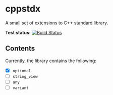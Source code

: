 # cppstdx

A small set of extensions to C++ standard library.

**Test status:** [![Build Status](https://travis-ci.org/lindahua/cppstdx.svg?branch=master)](https://travis-ci.org/lindahua/cppstdx)

## Contents

Currently, the library contains the following:

- [x] `optional`
- [ ] `string_view`
- [ ] `any`
- [ ] `variant`

